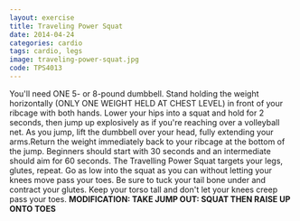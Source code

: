 ```yaml
---
layout: exercise
title: Traveling Power Squat
date: 2014-04-24
categories: cardio
tags: cardio, legs
image: traveling-power-squat.jpg
code: TPS4013
---
```


You'll need ONE 5- or 8-pound dumbbell. Stand holding the weight horizontally (ONLY ONE WEIGHT HELD AT CHEST LEVEL) in front of your ribcage with both hands. Lower your hips into a squat and hold for 2 seconds, then jump up explosively as if you're reaching over a volleyball net. As you jump, lift the dumbbell over your head, fully extending your arms.Return the weight immediately back to your ribcage at the bottom of the jump. Beginners should start with 30 seconds and an intermediate should aim for 60 seconds. The Travelling Power Squat targets your legs, glutes, repeat. Go as low into the squat as you can without letting your knees move pass your toes. Be sure to tuck your tail bone under and contract your glutes. Keep your torso tall and don't let your knees creep pass your toes. **MODIFICATION: TAKE JUMP OUT: SQUAT THEN RAISE UP ONTO TOES**

